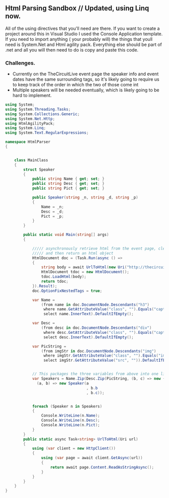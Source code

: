 ## Html Parsing Sandbox // Updated, using Linq now.

All of the using directives that you'll need are there. If you want to create a project around this in Visual Studio I used the Console Application template. If you need to import anything ( your probably will) the things that youll need is System.Net and Html agility pack. Everything else should be part of .net and all you will then need to do is copy and paste this code.

### Challenges.

  * Currently on the TheCircuitLive event page the speaker info and event dates have the same surrounding tags, so it's likely going to require us to keep track of the order in which the two of those come int
  * Multiple speakers will be needed eventually, which is likely going to be hard to implement.
  

```csharp
using System;
using System.Threading.Tasks;
using System.Collections.Generic;
using System.Net.Http;
using HtmlAgilityPack;
using System.Linq;
using System.Text.RegularExpressions;

namespace HtmlParser
{


	class MainClass
	{
		struct Speaker
		{
			public string Name { get; set; }
			public string Desc { get; set; }
			public string Pict { get; set; }

			public Speaker(string _n, string _d, string _p)
			{
				Name = _n;
				Desc = _d;
				Pict = _p;
			}
		}

		public static void Main(string[] args)
		{

			///// asynchronously retrieve html from the event page, clean up excess white space tabs and newlines 
			///// and then return an html object
			HtmlDocument doc = (Task.Run(async () =>
			{
				string body = await UrlToHtml(new Uri("http://thecircuitlive.com/index.php/events/"));
				HtmlDocument tdoc = new HtmlDocument();
				tdoc.LoadHtml(body);
				return tdoc;
			}).Result);
			doc.OptionFixNestedTags = true;

			var Name =
				(from name in doc.DocumentNode.Descendants("h3")
				 where name.GetAttributeValue("class", "").Equals("caption-title")
				 select name.InnerText).DefaultIfEmpty();

			var Desc =
				(from desc in doc.DocumentNode.Descendants("div")
				 where desc.GetAttributeValue("class", "").Equals("caption")
				 select desc.InnerText).DefaultIfEmpty();

			var PicString =
				(from imgStr in doc.DocumentNode.Descendants("img")
				 where imgStr.GetAttributeValue("class", "").Equals("img-responsive")
				 select imgStr.GetAttributeValue("src", "")).DefaultIfEmpty();


			// This packages the three variables from above into one list of Speakers.
			var Speakers = Name.Zip(Desc.Zip(PicString, (b, c) => new { b, c }),
			  (a, b) => new Speaker(a
									, b.b
			                        , b.c));


			foreach (Speaker n in Speakers)
			{
				Console.WriteLine(n.Name);
				Console.WriteLine(n.Desc);
				Console.WriteLine(n.Pict);
			}
		}
		public static async Task<string> UrlToHtml(Uri url)
		{
			using (var client = new HttpClient())
		 	{
				using (var page = await client.GetAsync(url))
				{
					return await page.Content.ReadAsStringAsync();
				}
			}
		}
	}
}


```
